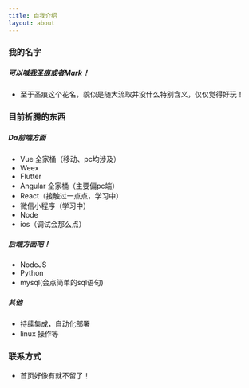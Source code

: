 ```yaml
---
title: 自我介绍
layout: about
---
```


### 我的名字

##### 可以喊我圣痕或者Mark！
- 至于圣痕这个花名，貌似是随大流取并没什么特别含义，仅仅觉得好玩！

### 目前折腾的东西

##### Da前端方面
- Vue 全家桶（移动、pc均涉及）
- Weex
- Flutter
- Angular 全家桶（主要偏pc端）
- React（接触过一点点，学习中）
- 微信小程序（学习中）
- Node
- ios（调试会那么点）

##### 后端方面吧！
- NodeJS
- Python
- mysql(会点简单的sql语句)

##### 其他

- 持续集成，自动化部署
- linux 操作等

### 联系方式

- 首页好像有就不留了！